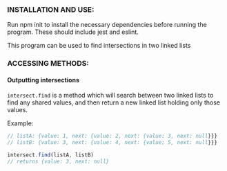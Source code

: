 ### INSTALLATION AND USE:

Run npm init to install the necessary dependencies before running the program. These should include jest and eslint.

This program can be used to find intersections in two linked lists

### ACCESSING METHODS:

#### Outputting intersections
`intersect.find` is a method which will search between two linked lists to find any shared values, and then return a new linked list holding only those values.

Example:
```javascript
// listA: {value: 1, next: {value: 2, next: {value: 3, next: null}}}
// listB: {value: 3, next: {value: 4, next: {value; 5, next: null}}}

intersect.find(listA, listB)
// returns {value: 3, next: null}
```
